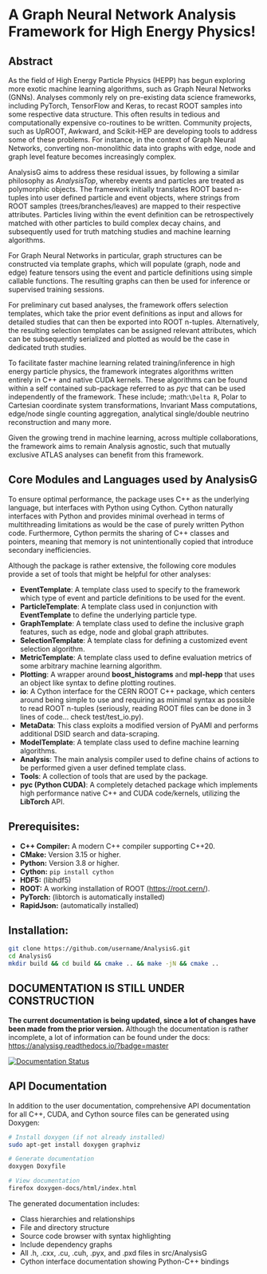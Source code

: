 A Graph Neural Network Analysis Framework for High Energy Physics!
==================================================================

Abstract
--------
As the field of High Energy Particle Physics (HEPP) has begun exploring more exotic machine learning algorithms, such as Graph Neural Networks (GNNs).
Analyses commonly rely on pre-existing data science frameworks, including PyTorch, TensorFlow and Keras, to recast ROOT samples into some respective data structure.
This often results in tedious and computationally expensive co-routines to be written.
Community projects, such as UpROOT, Awkward, and Scikit-HEP are developing tools to address some of these problems.
For instance, in the context of Graph Neural Networks, converting non-monolithic data into graphs with edge, node and graph level feature becomes increasingly complex.

AnalysisG aims to address these residual issues, by following a similar philosophy as *AnalysisTop*, whereby events and particles are treated as polymorphic objects.
The framework initially translates ROOT based n-tuples into user defined particle and event objects, where strings from ROOT samples (trees/branches/leaves) are mapped to their respective attributes.
Particles living within the event definition can be retrospectively matched with other particles to build complex decay chains, and subsequently used for truth matching studies and machine learning algorithms.

For Graph Neural Networks in particular, graph structures can be constructed via template graphs, which will populate (graph, node and edge) feature tensors using the event and particle definitions using simple callable functions.
The resulting graphs can then be used for inference or supervised training sessions.

For preliminary cut based analyses, the framework offers selection templates, which take the prior event definitions as input and allows for detailed studies that can then be exported into ROOT n-tuples.
Alternatively, the resulting selection templates can be assigned relevant attributes, which can be subsequently serialized and plotted as would be the case in dedicated truth studies.

To facilitate faster machine learning related training/inference in high energy particle physics, the framework integrates algorithms written entirely in C++ and native CUDA kernels.
These algorithms can be found within a self contained sub-package referred to as *pyc* that can be used independently of the framework. 
These include; :math:`\Delta R`, Polar to Cartesian coordinate system transformations, Invariant Mass computations, edge/node single counting aggregation, analytical single/double neutrino reconstruction and many more.

Given the growing trend in machine learning, across multiple collaborations, the framework aims to remain Analysis agnostic, such that mutually exclusive ATLAS analyses can benefit from this framework. 

Core Modules and Languages used by AnalysisG
--------------------------------------------

To ensure optimal performance, the package uses C++ as the underlying language, but interfaces with Python using Cython.
Cython naturally interfaces with Python and provides minimal overhead in terms of multithreading limitations as would be the case of purely written Python code. 
Furthermore, Cython permits the sharing of C++ classes and pointers, meaning that memory is not unintentionally copied that introduce secondary inefficiencies.

Although the package is rather extensive, the following core modules provide a set of tools that might be helpful for other analyses:

- **EventTemplate**: A template class used to specify to the framework which type of event and particle definitions to be used for the event.
- **ParticleTemplate**: A template class used in conjunction with **EventTemplate** to define the underlying particle type.
- **GraphTemplate**: A template class used to define the inclusive graph features, such as edge, node and global graph attributes. 
- **SelectionTemplate**: A template class for defining a customized event selection algorithm.
- **MetricTemplate**: A template class used to define evaluation metrics of some arbitrary machine learning algorithm.
- **Plotting**: A wrapper around **boost_histograms** and **mpl-hepp** that uses an object like syntax to define plotting routines.
- **io**: A Cython interface for the CERN ROOT C++ package, which centers around being simple to use and requiring as minimal syntax as possible to read ROOT n-tuples (seriously, reading ROOT files can be done in 3 lines of code... check test/test_io.py).
- **MetaData**: This class exploits a modified version of PyAMI and performs additional DSID search and data-scraping.
- **ModelTemplate**: A template class used to define machine learning algorithms.
- **Analysis**: The main analysis compiler used to define chains of actions to be performed given a user defined template class.
- **Tools**: A collection of tools that are used by the package.
- **pyc (Python CUDA)**: A completely detached package which implements high performance native C++ and CUDA code/kernels, utilizing the **LibTorch** API. 

Prerequisites:
--------------
- **C++ Compiler:** A modern C++ compiler supporting C++20.
- **CMake:** Version 3.15 or higher.
- **Python:** Version 3.8 or higher.
- **Cython:** ```pip install cython```
- **HDF5:** (libhdf5)
- **ROOT:** A working installation of ROOT (https://root.cern/).
- **PyTorch:** (libtorch is automatically installed)
- **RapidJson:** (automatically installed)
  
Installation:
-------------
```bash
git clone https://github.com/username/AnalysisG.git
cd AnalysisG
mkdir build && cd build && cmake .. && make -jN && cmake ..
```

DOCUMENTATION IS STILL UNDER CONSTRUCTION
-----------------------------------------

**The current documentation is being updated, since a lot of changes have been made from the prior version.**
Although the documentation is rather incomplete, a lot of information can be found under the docs: https://analysisg.readthedocs.io/?badge=master

[![Documentation Status](https://readthedocs.org/projects/analysisg/badge/?version=master)](https://analysisg.readthedocs.io/?badge=master)

API Documentation
-----------------

In addition to the user documentation, comprehensive API documentation for all C++, CUDA, and Cython source files can be generated using Doxygen:

```bash
# Install doxygen (if not already installed)
sudo apt-get install doxygen graphviz

# Generate documentation
doxygen Doxyfile

# View documentation
firefox doxygen-docs/html/index.html
```

The generated documentation includes:
- Class hierarchies and relationships
- File and directory structure
- Source code browser with syntax highlighting
- Include dependency graphs
- All .h, .cxx, .cu, .cuh, .pyx, and .pxd files in src/AnalysisG
- Cython interface documentation showing Python-C++ bindings
